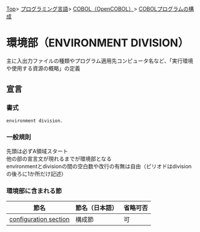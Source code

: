 [Top](../../../../index.md)\>
[プログラミング言語](../../../pgl.md)\>
[COBOL（OpenCOBOL）](../../language_0002.md)\>
[COBOLプログラムの構成](../COBOL_0001.md)

# 環境部（ENVIRONMENT DIVISION）

主に入出力ファイルの種類やプログラム適用先コンピュータ名など、「実行環境や使用する資源の概略」の定義

## 宣言

### 書式

```environment division.```

### 一般規則

先頭は必ずA領域スタート  
他の部の宣言文が現れるまでが環境部となる  
environmentとdivisionの間の空白数や改行の有無は自由（ピリオドはdivisionの後ろに1か所だけ記述）

### 環境部に含まれる節

|節名|節名（日本語）|省略可否|
----|----|----
|[configuration section](SECTION/SECTION_0001.md)|構成節|可|

<!-- |input-output section|入出力節|可| -->